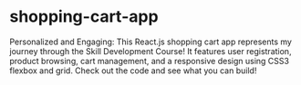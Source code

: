 # shopping-cart-app
Personalized and Engaging:  This React.js shopping cart app represents my journey through the Skill Development Course!  It features user registration, product browsing, cart management, and a responsive design using CSS3 flexbox and grid. Check out the code and see what you can build!
